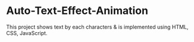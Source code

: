 # Auto-Text-Effect-Animation
This project shows text by each characters &amp; is implemented using HTML, CSS, JavaScript.
